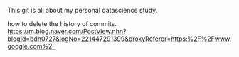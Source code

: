 This git is all about my personal datascience study.

how to delete the history of commits.
https://m.blog.naver.com/PostView.nhn?blogId=bdh0727&logNo=221447291399&proxyReferer=https:%2F%2Fwww.google.com%2F